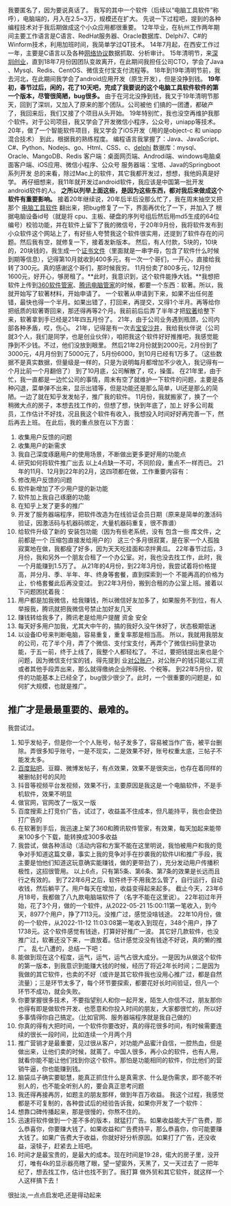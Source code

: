 我要匿名了，因为要说真话了。
我写的其中一个软件（后续以“电脑工具软件”称呼），电脑端的，月入在2.5~3万，规模还在扩大。
先说一下过程吧，提到的各种编程技术对于我后期做成这个小众应用都很重要。
12年毕业，在杭州工作两年期间主要工作语言是C语言、RedHat服务器、Oracle数据库、Delphi7、C#的Winform技术，利用加班时间，我简单学过QT技术。
14年7月起，在西安工作过一年，主要是C语言以及各种[网络协议](https://www.zhihu.com/search?q=%E7%BD%91%E7%BB%9C%E5%8D%8F%E8%AE%AE&search_source=Entity&hybrid_search_source=Entity&hybrid_search_extra=%7B%22sourceType%22%3A%22answer%22%2C%22sourceId%22%3A1807791333%7D)数据抓取、分析审计。
15年清明节，来[深圳创业](https://www.zhihu.com/search?q=%E6%B7%B1%E5%9C%B3%E5%88%9B%E4%B8%9A&search_source=Entity&hybrid_search_source=Entity&hybrid_search_extra=%7B%22sourceType%22%3A%22answer%22%2C%22sourceId%22%3A1807791333%7D)，直到18年7月份因团队变故离开，在此期间我担任公司CTO，学会了Java 、Mysql、Redis、CentOS、微信支付宝支付流程等。
18年到19年清明节前，我去河北，在此期间我学会了android应用开发（原生开发），但是没挣到钱。
**19年初，春节过后，闲的，花了10天吧，完成了我要说的这个电脑工具软件软件的第一个版本，尽管很简陋，bug很多。**
由于在河北没挣到钱，我又于19年清明节那天，回到了深圳，又加入了原来的那个团队。公司被他 们搞的一团遭，都破产了，我回来后，我们又接了个项目从头开始。
19年特别忙，我也没空再维护我那个软件。对于公司项目，我又学会了开发微信小程序，公众号，uniapp等技术。
20年，做了一个智能软件项目，我又学会了iOS开发（用的是object-c 和 uniapp 混合技术）
到此，根据我的熟练程度。
编程语言我掌握了：Java、JavaScript、C#、Python、Nodejs、go、Html、CSS、c、[delphi](https://www.zhihu.com/search?q=delphi&search_source=Entity&hybrid_search_source=Entity&hybrid_search_extra=%7B%22sourceType%22%3A%22answer%22%2C%22sourceId%22%3A1807791333%7D)
数据库：mysql、Oracle、MangoDB、Redis
客户端：桌面网页端、Androdi端、windows电脑桌面客户端、iOS应用、微信小程序、公众号
服务器端：宝塔、Java的Springboot系列开发
总的来看，除过Mac上的软件，其它我都开发过，想想，我他妈真是好学。
再仔细想来，我11年就开发过android软件，我应该是中国第一批开发android软件的人。
**之所以列举上面这些，是因为这些东西，都对我后来做成这个软件有重要影响。**
接着20年继续说，20年后半后没那么忙了，我在周末抽空又把那个 [电脑工具软件](https://www.zhihu.com/search?q=%E7%94%B5%E8%84%91%E5%B7%A5%E5%85%B7%E8%BD%AF%E4%BB%B6&search_source=Entity&hybrid_search_source=Entity&hybrid_search_extra=%7B%22sourceType%22%3A%22answer%22%2C%22sourceId%22%3A1807791333%7D) 翻出来，把bug修复了一下，界面再优化了一下，并加入了 根据电脑设备id号（就是将 cpu、主板、硬盘的序列号组后然后用md5生成的64位编号）校验功能，并在软件上留下了我的微信号，于20年9月份，我将软件发布到小众软件这个网站上了，有好些人夸赞我这个软件很实用，还提到了软件存在的问题。然后我有空，就修复一下，接着发新版本。
然后，有人付款，5块的，10块的，20块钱的，我生成一个[证书文件](https://www.zhihu.com/search?q=%E8%AF%81%E4%B9%A6%E6%96%87%E4%BB%B6&search_source=Entity&hybrid_search_source=Entity&hybrid_search_extra=%7B%22sourceType%22%3A%22answer%22%2C%22sourceId%22%3A1807791333%7D)（里面就是一串字母，包含了软件什么时候到期等信息），记得第10月就收到400多元，有一次一个哥们，一开心，直接给我转了300元。真的感谢这个哥们，那时候我穷。
11月份卖了800多元，12月份1600元，好开心，够房租了。**此时，我意识到，这个软件能挣大钱。**我想把软件上传到[360软件管家](https://www.zhihu.com/search?q=360%E8%BD%AF%E4%BB%B6%E7%AE%A1%E5%AE%B6&search_source=Entity&hybrid_search_source=Entity&hybrid_search_extra=%7B%22sourceType%22%3A%22answer%22%2C%22sourceId%22%3A1807791333%7D)、[腾讯电脑管家](https://www.zhihu.com/search?q=%E8%85%BE%E8%AE%AF%E7%94%B5%E8%84%91%E7%AE%A1%E5%AE%B6&search_source=Entity&hybrid_search_source=Entity&hybrid_search_extra=%7B%22sourceType%22%3A%22answer%22%2C%22sourceId%22%3A1807791333%7D)的时候，都要一个东西：软著。所以，我就开始写了软著材料，开始申请了。
一个软著从申请到下来，如果不出任何差错，最快也得一个半月。如果出错了，打回来，再提交，又得1个半月。再等给你把纸质的软著寄回来，那还得再等2个月。我前前后后弄了半年才把[软著](https://www.zhihu.com/search?q=%E8%BD%AF%E8%91%97&search_source=Entity&hybrid_search_source=Entity&hybrid_search_extra=%7B%22sourceType%22%3A%22answer%22%2C%22sourceId%22%3A1807791333%7D)给整下来，软著拿到手已经是21年四五月份了。
21年，由于公司业务遇到瓶颈，公司内部各种矛盾，哎，伤心。
21年，记得是有一次去[宝安沙井](https://www.zhihu.com/search?q=%E5%AE%9D%E5%AE%89%E6%B2%99%E4%BA%95&search_source=Entity&hybrid_search_source=Entity&hybrid_search_extra=%7B%22sourceType%22%3A%22answer%22%2C%22sourceId%22%3A1807791333%7D)，我给我伙伴说（公司就3个人，我们是同学，也是创业伙伴），咱把我这个软件好好推推吧，我感觉能挣到不少钱。不过，他们没放到眼里。
然后21年2月份就到2000元，2月份到了3000元，4月月份到了5000元了，5月份6000，到10月已经有1万多了。（这些数据不是真实数据，但量级是一样的，只是为说明每月都增加不少收入，我记得有一个月比前一个月翻倍了）
到了10月底，公司解散了，哎，操蛋。
在21年里，由于忙，我一直都是一边忙公司的事情，周末有空了就维护一下软件的问题，主要是各种闪退，菜单弹不出来，显示出错等，但是功能还是那么简单，UI还是那么的简陋。一边了就在知乎发发帖子，推广我的软件。
11月份，我就搬家了，换了一个稍微大点的房子，本想去找工作的，但想了想，快到年底了，加上 好多公司裁员，工作估计不好找，况且我这个软件有收入，我想投入时间好好再完善一下，然后再去上班。
在此后，我的重点放在以下方面：
1. 收集用户反馈的问题
2. 收集用户的新需求
3. 我自己深度琢磨用户的使用场景，不断做出更多更好用的功能点
4. 研究如何将软件推广出去
以上4点缺一不可，不同阶段，重点不一样而已。
21年的11月、12月到22年的2月，这四项都在做，工作重要内容有：
1. 修改用户反馈的问题
2. 软件新增加了不少用户提的新功能
3. 软件加上我自己琢磨的功能
4. 在知乎上发了更多的推广
5. 开发了服务器端程序，把软件改造为在线验证会员日期（原来是简单的激活码验证，因激活码与机器码绑定，大量机器码重复，很不靠谱）
6. 给软件升级了新的 安装包功能（因为有些老系统，没有 包含一些 库文件，之前都是一个 压缩包直接发给用户的）
这三个多月很寂寞，是在家一个人孤独寂寞地在做，我都瘦了好多，因为天天吃挂面和凉拌黄瓜。
22年春节过后，3月份，我和另外一个朋友合租了一个办公室。对，我也没去找工作，此时，我一个月能赚到1.5万了。
从21年的4月份，到22年3月份，我尝试着将价格提高，并分月、季、半年、年、终身等套餐，直到探索到一个 不能再高的价格为止，价格套餐此后再没变过。
到22年3月份，搬到合租的办公室上班。接着以下问题困扰着我：
1. 用户都是加我微信，给我赚钱，所以微信好友加多了，如果服务不到位，有人举报我，腾讯就把我微信号禁止加好友几天
2. 赚钱转给我多了，腾讯老是给用户提醒 资金 安全
3. 每天好多用户加我，尤其大中午的，搞的我好久没午休好了，状态极期低迷
4. 以设备ID号来判断电脑，容易重复，重复率那是相当高。
所以，我就用我朋友的公司，花了半个月，弄了个微信、支付宝支付，再弄个了微信扫码登录功能，于五一前，终于上线了，我整个人都轻松了。
不过，要把钱提出来也是个问题，因为微信支付宝的钱，得先提到 业[对公账户](https://www.zhihu.com/search?q=%E5%AF%B9%E5%85%AC%E8%B4%A6%E6%88%B7&search_source=Entity&hybrid_search_source=Entity&hybrid_search_extra=%7B%22sourceType%22%3A%22answer%22%2C%22sourceId%22%3A1807791333%7D)，对公账户的钱只能以工资或者其他手段弄出来，那么就得缴纳企业所得税、个税等。
到22年5月份，软件的功能基本上已经全了，bug很少很少了。此时，一个很重要的问题是，如何扩大规模，也就是推广。
## **推广才是最最重要的、最难的。**
我尝试过。
1. 知乎发帖子，但是你一个个人账号，帖子发多了，容易被当作广告，被平台删除。弄很多知乎账号，一是不现实，二是效果不好，账号权重太底，三帖子不能发太多。
2. [百度贴吧](https://www.zhihu.com/search?q=%E7%99%BE%E5%BA%A6%E8%B4%B4%E5%90%A7&search_source=Entity&hybrid_search_source=Entity&hybrid_search_extra=%7B%22sourceType%22%3A%22answer%22%2C%22sourceId%22%3A1807791333%7D)、豆瓣、微博发帖子，有点效果，效果不是很突出，也存在着同样的被删帖封号的风险
3. 抖音等视频平台发视频，效果不行，主要原因是我这是一个电脑软件，不是手机软件，效果不明显
4. 做官网，官网改了一版又一版
5. 百度搜索上打竞价广告，试过了，收益盖不住成本，但凡能持平，我也会使劲打广告的
6. 在软著到手后，我迅速上架了360和腾讯软件管家，有效果，每天加起来能带来100多个下载，能转换成300多收益
7. 我尝试，做各种活动（活动内容和方案不能在这里明说，我怕被用户和我的竞争对手知道这篇文章，事实上我的竞争对手在抄袭我的软件UI和推广手段，我主要是怕他们知道这玩意确实能赚钱，做的更带劲了），充分发动用户传播积极性，这招很管用。
以上6点，只有第5条、第6条、第7条的效果是长远而且行之有效的。
到了22年6月之后，软件终于不用我怎么管了，自行运行，自动收钱，然后躺平了。用户每天在增加，收益变得起来起多。
截止今天，23年6月18号，我都做了八九款电脑端软件了（名字不能在这里说）。
22年初过年开始，花了3个月，做的一个软件，从2022-05-21 15:00:11第一笔收入，到今天，8977个用户，挣了7113元。没推广过，感觉没啥钱途。
22年10月份，做的一个软件，从2022-11-12 11:03:08第一笔收入到现在，348个用户，挣了1738元。这个软件感觉有钱途，打算好好推广一波。
其它好几款软件，也没推广过，软著还没下来，一直放着。估计感觉没没有钱途不好说，真的懒的推广。
乱七八遭的，总结一下吧：
1. 能做到现在这个程度，运气，运气，运气占很大成分。一是因为从做这个软件的第一版本，到我意识到能赚大钱的时候，经历了将近2年长时间；二是因为我做的其它软件，也卖的不好（或许是其它软件我也没用心推广过，都是自然流量）；三是环节太多了，每个环节要探索，都要花好长时间验证，但凡一个环节不成功，就会失败。
2. 你要掌握很多技术，不要指望别人和你一起开发，陌生人你信不过，朋友那你也得有即是做软件开发、也愿意和你投入时间的朋友，大家都很忙的，所以好多事情得你自己搞定。（比如官网、服务器端程序就是我自己做的）
3. 你真的得有大把时间，一个软件你要改好，真的得花很多时间，有时候需要连续的很长一段时间，比如连续一个月两个月
4. 推广营销才是最重要，见过很从客户，对功能产品蜜汁自信，一腔热血，但是做出来，让他们卖的时候，就蔫了。中国人很多，再小众的软件，也有人用，就看你能不能让他们找到你这个软件。那怕是功能相同的软件，你比他们的营销牛逼，你也能赚到钱。
5. 脑袋瓜子确实要聪慧，能真正抓住什么是真需求、什么是伪需求，即不能不听别人的，也不能全听别人的，要会真正思考问题
6. 我还得再接再厉，如题主的朋友那样，做到年百万收益。
我这个过程，我感觉都是不可复制的，各种尝试后的经验告诉我，如果你开发了一个软件：
1. 想靠口碑传播起来，那是很慢的，你熬不住的。
2. 迅速将软件做到一个差不多的版本，就猛打广告。如果收益能大于广告费，那么恭喜你，你要赚大钱了。如果收益和广告费持平，那么恭喜你，你可能要赚大钱了。如果广告费大于收益，你就好好分析原因。如果打了广告，还没收益，滚犊子，赶紧去上班吧。
3. 时间才是最宝贵的，是最大的成本。现在时间是19:28，偌大的房子里，没开灯，唯有4k的显示器亮瞎了眼，望一望窗外，天黑了，又一天过去了
一把年纪了，想去找工作，估计也找不到了。我打算 做外贸和其它软件，就这样一个人这样搞下去！




很扯淡,一点点启发吧,还是得动起来